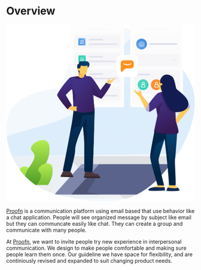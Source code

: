 # Overview

![](.gitbook/assets/avatar.png)

[Proofn](https://proofn.id/) is a communication platform using email based that use behavior like a chat application. People will see organized message by subject like email but they can communcate easily like chat. They can create a group and communicate with many people.

At [Proofn](https://proofn.id/), we want to invite people try new experience in interpersonal communication. We design to make people comfortable and making sure people learn them once. Our guideline we have space for flexibility, and are continiously revised and expanded to suit changing product needs.

